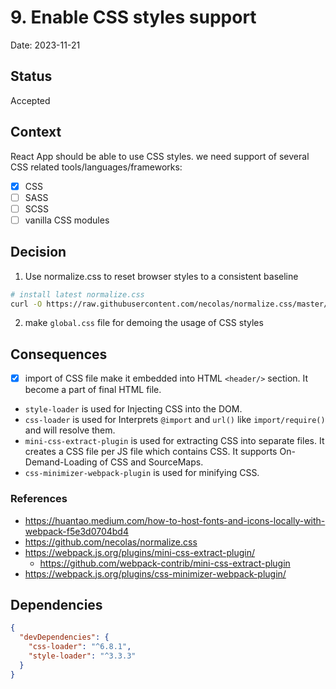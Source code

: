 # 9. Enable CSS styles support

Date: 2023-11-21

## Status

Accepted

## Context

React App should be able to use CSS styles. we need support of several CSS related tools/languages/frameworks:

- [x] CSS
- [ ] SASS
- [ ] SCSS
- [ ] vanilla CSS modules

## Decision

1. Use normalize.css to reset browser styles to a consistent baseline

```bash
# install latest normalize.css
curl -O https://raw.githubusercontent.com/necolas/normalize.css/master/normalize.css
```

2. make `global.css` file for demoing the usage of CSS styles

## Consequences

- [x] import of CSS file make it embedded into HTML `<header/>` section. It become a part of final HTML file.
- `style-loader` is used for Injecting CSS into the DOM.
- `css-loader` is used for Interprets `@import` and `url()` like `import/require()` and will resolve them.
- `mini-css-extract-plugin` is used for extracting CSS into separate files. It creates a CSS file per JS file which contains CSS. It supports On-Demand-Loading of CSS and SourceMaps.
- `css-minimizer-webpack-plugin` is used for minifying CSS.

### References

- https://huantao.medium.com/how-to-host-fonts-and-icons-locally-with-webpack-f5e3d0704bd4
- https://github.com/necolas/normalize.css
- https://webpack.js.org/plugins/mini-css-extract-plugin/
  - https://github.com/webpack-contrib/mini-css-extract-plugin
- https://webpack.js.org/plugins/css-minimizer-webpack-plugin/

## Dependencies

```json
{
  "devDependencies": {
    "css-loader": "^6.8.1",
    "style-loader": "^3.3.3"
  }
}
```
